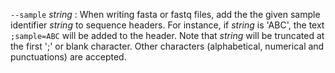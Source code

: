 `--sample` *string*
: When writing fasta or fastq files, add the the given sample
  identifier *string* to sequence headers. For instance, if *string*
  is 'ABC', the text `;sample=ABC` will be added to the header. Note
  that *string* will be truncated at the first ';' or blank
  character. Other characters (alphabetical, numerical and
  punctuations) are accepted.
